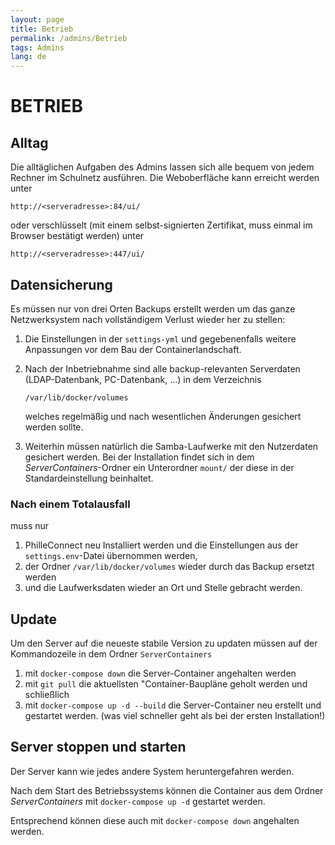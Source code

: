 ```yaml
---
layout: page
title: Betrieb
permalink: /admins/Betrieb
tags: Admins
lang: de
---
```


# **BETRIEB**

## Alltag

Die alltäglichen Aufgaben des Admins lassen sich alle bequem von jedem Rechner im Schulnetz ausführen. Die Weboberfläche kann erreicht werden unter

`http://<serveradresse>:84/ui/`

oder verschlüsselt (mit einem selbst-signierten Zertifikat, muss einmal im Browser bestätigt werden) unter

`http://<serveradresse>:447/ui/`

## Datensicherung

Es müssen nur von drei Orten Backups erstellt werden um das ganze Netzwerksystem nach vollständigem Verlust wieder her zu stellen:

1. Die Einstellungen in der `settings-yml` und gegebenenfalls weitere Anpassungen vor dem Bau der Containerlandschaft.

2. Nach der Inbetriebnahme sind alle backup-relevanten Serverdaten (LDAP-Datenbank, PC-Datenbank, ...) in dem Verzeichnis
    
    `/var/lib/docker/volumes`
    
    welches regelmäßig und nach wesentlichen Änderungen gesichert werden sollte.

3. Weiterhin müssen natürlich die Samba-Laufwerke mit den Nutzerdaten gesichert werden. Bei der Installation findet sich in dem _ServerContainers_-Ordner ein Unterordner `mount/` der diese in der Standardeinstellung beinhaltet.



### Nach einem Totalausfall

muss nur

1. PhilleConnect neu Installiert werden und die Einstellungen aus der `settings.env`-Datei übernommen werden,
2. der Ordner `/var/lib/docker/volumes` wieder durch das Backup ersetzt werden
3. und die Laufwerksdaten wieder an Ort und Stelle gebracht werden.

## Update

Um den Server auf die neueste stabile Version zu updaten müssen auf der Kommandozeile in dem Ordner `ServerContainers`

1. mit `docker-compose down` die Server-Container angehalten werden
2. mit `git pull` die aktuellsten "Container-Baupläne geholt werden und schließlich
3. mit `docker-compose up -d --build` die Server-Container neu erstellt und gestartet werden. (was viel schneller geht als bei der ersten Installation!)

## Server stoppen und starten

Der Server kann wie jedes andere System heruntergefahren werden.

Nach dem Start des Betriebssystems können die Container aus dem Ordner _ServerContainers_ mit `docker-compose up -d` gestartet werden.

Entsprechend können diese auch mit `docker-compose down` angehalten werden.
